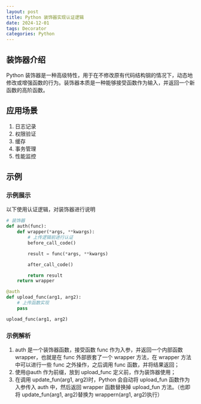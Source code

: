 ```yaml
---
layout: post
title: Python 装饰器实现认证逻辑
date: 2024-12-01
tags: Decorator
categories: Python
---
```


## 装饰器介绍

Python 装饰器是一种高级特性，用于在不修改原有代码结构钢的情况下，动态地修改或增强函数的行为。装饰器本质是一种能够接受函数作为输入，并返回一个新函数的高阶函数。

## 应用场景

1. 日志记录
2. 权限验证
3. 缓存
4. 事务管理
5. 性能监控

## 示例

### 示例展示

以下使用认证逻辑，对装饰器进行说明

```python
# 装饰器
def auth(func):
    def wrapper(*args, **kwargs):
        # 上传逻辑前进行认证
        before_call_code()

        result = func(*args, **kwargs)

        after_call_code()

        return result
    return wrapper

@auth
def upload_func(arg1, arg2):
    # 上传函数实现
    pass

upload_func(arg1, arg2)
```

### 示例解析

1. auth 是一个装饰器函数，接受函数 func 作为入参，并返回一个内部函数 wrapper，也就是在 func 外部嵌套了一个 wrapper 方法，在 wrapper 方法中可以进行一些 func 之外操作，之后调用 func 函数，并将结果返回；
2. 使用@auth 作为前缀，放到 upload_func 定义前，作为装饰器使用；
3. 在调用 update_fun(arg1, arg2)时，Python 会自动将 upload_fun 函数作为入参传入 auth 中，然后返回 wrapper 函数替换掉 upload_fun 方法。（也即将 update_fun(arg1, arg2)替换为 wrappern(arg1, arg2)执行）
